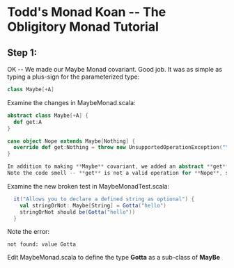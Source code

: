 Todd's Monad Koan -- The Obligitory Monad Tutorial
==================================================

Step 1:
-------

OK -- We made our Maybe Monad covariant.  Good job.  It was as simple as typing a plus-sign for the parameterized type:

```scala
class Maybe[+A]
```
  Examine the changes in MaybeMonad.scala:
  
```scala
abstract class Maybe[+A] {
  def get:A
}

case object Nope extends Maybe[Nothing] {
  override def get:Nothing = throw new UnsupportedOperationException("You can't get a maybe that doesn't exist")   
}

In addition to making **Maybe** covariant, we added an abstract **get** method.  This will allow us to get the value of a populated **Maybe**.
Note the code smell -- **get** is not a valid operation for **Nope**, so we have an interface segregation problem.

```
  Examine the new broken test in MaybeMonadTest.scala:
  
```scala
  it("Allows you to declare a defined string as optional") {
    val stringOrNot: Maybe[String] = Gotta("hello")
    stringOrNot should be(Gotta("hello"))    
  }
```
Note the error:  
```
not found: value Gotta
``` 
Edit MaybeMonad.scala to define the type **Gotta** as a sub-class of **MayBe**

   